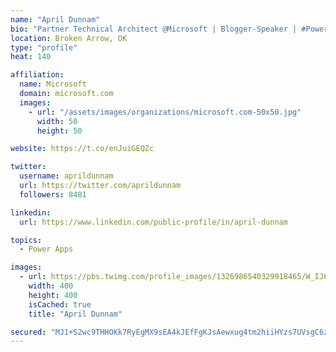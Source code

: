 ```yaml
---
name: "April Dunnam"
bio: "Partner Technical Architect @Microsoft | Blogger-Speaker | #PowerApps, #PowerAutomate, #Office365, #SharePoint | #WIT | #Karaoke Queen"
location: Broken Arrow, OK
type: "profile"
heat: 140

affiliation:
  name: Microsoft
  domain: microsoft.com
  images:
    - url: "/assets/images/organizations/microsoft.com-50x50.jpg"
      width: 50
      height: 50

website: https://t.co/enJuiGEQZc

twitter:
  username: aprildunnam
  url: https://twitter.com/aprildunnam
  followers: 8481

linkedin:
  url: https://www.linkedin.com/public-profile/in/april-dunnam

topics:
  - Power Apps

images:
  - url: https://pbs.twimg.com/profile_images/1326986540329918465/W_IJ6Ih2_400x400.jpg
    width: 400
    height: 400
    isCached: true
    title: "April Dunnam"

secured: "MJ1+S2wc9THHOKk7RyEgMX9sEA4kJEfFgKJsAewxug4tm2hiiHYzs7UVsgC6zepqRbLtXz4/3TWzA4ZI9okYfGEVGkMHXuPldCAmjZLlqfVzcJPY7YT6y/tmVa9jskuDd4zefH1RTTNvbZeiKb6VHcbI/RHDubSK+kctrRpri+eFrpnqi+7qsC/gfwzzz4vqETYbJIsmKmmUsjlYiUe+qim8mkZ2sEmL+Esr7/lFSQYH+6PBgYKhkUZkjR90vkAsXv2ZTQqGSmw1y+njDsp1kTZ2q01EfxZwJytYgKw6IKYBCT3+6zCsWpBn/XBpMvIoJmeSLdas81Txe+JBOIj8phfJzcauB7jz9WpzCh3CmNu99GUMrmj9pLzGLvZ4SDIgBfZ1I6HNAf3+yM19IoyZqEsi652E/A+qns3ZDg8RcUY=;i3IjQSLelPvvHWfWZpZQWQ=="
---
```


